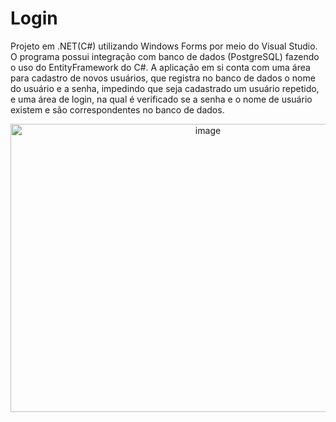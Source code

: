 # Login

Projeto em .NET(C#) utilizando Windows Forms por meio do Visual Studio.
O programa possui integração com banco de dados (PostgreSQL) fazendo o uso do EntityFramework do C#. A aplicação em si conta com uma área para cadastro de novos usuários, que registra no banco de dados o nome do usuário e a senha, impedindo que seja cadastrado um usuário repetido, e uma área de login, na qual é verificado se a senha e o nome de usuário existem e são correspondentes no banco de dados.
<div align="center">
<img width="616" height="461" alt="image" src="https://github.com/user-attachments/assets/27cdb233-bc6e-4094-8e42-8a1cb7941cbf" />
</div>
